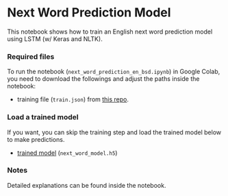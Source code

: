 # Next Word Prediction Model

This notebook shows how to train an English next word prediction model using LSTM (w/ Keras and NLTK).

### Required files
To run the notebook (`next_word_prediction_en_bsd.ipynb`) in Google Colab, you need to download the followings and adjust the paths inside the notebook:
* training file (`train.json`) from [this repo](https://github.com/tsuruoka-lab/BSD).

### Load a trained model
If you want, you can skip the training step and load the trained model below to make predictions.
* [trained model](https://drive.google.com/file/d/1kV8nDT2UGfcLm2klgSr_K-7kMrbupGU3/view?usp=sharing) (`next_word_model.h5`)

### Notes
Detailed explanations can be found inside the notebook.
